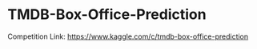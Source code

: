 # TMDB-Box-Office-Prediction

Competition Link: https://www.kaggle.com/c/tmdb-box-office-prediction
